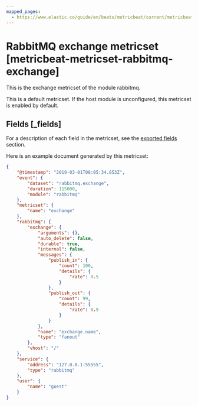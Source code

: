 ```yaml
---
mapped_pages:
  - https://www.elastic.co/guide/en/beats/metricbeat/current/metricbeat-metricset-rabbitmq-exchange.html
---
```


# RabbitMQ exchange metricset [metricbeat-metricset-rabbitmq-exchange]

This is the exchange metricset of the module rabbitmq.

This is a default metricset. If the host module is unconfigured, this metricset is enabled by default.

## Fields [_fields]

For a description of each field in the metricset, see the [exported fields](/reference/metricbeat/exported-fields-rabbitmq.md) section.

Here is an example document generated by this metricset:

```json
{
    "@timestamp": "2019-03-01T08:05:34.853Z",
    "event": {
        "dataset": "rabbitmq.exchange",
        "duration": 115000,
        "module": "rabbitmq"
    },
    "metricset": {
        "name": "exchange"
    },
    "rabbitmq": {
        "exchange": {
            "arguments": {},
            "auto_delete": false,
            "durable": true,
            "internal": false,
            "messages": {
                "publish_in": {
                    "count": 100,
                    "details": {
                        "rate": 0.5
                    }
                },
                "publish_out": {
                    "count": 99,
                    "details": {
                        "rate": 0.9
                    }
                }
            },
            "name": "exchange.name",
            "type": "fanout"
        },
        "vhost": "/"
    },
    "service": {
        "address": "127.0.0.1:55555",
        "type": "rabbitmq"
    },
    "user": {
        "name": "guest"
    }
}
```
